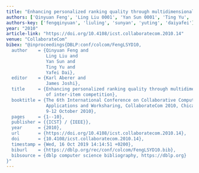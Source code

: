 ```yaml
---
title: "Enhancing personalized ranking quality through multidimensional modeling of inter-item competition"
authors: ['Qinyuan Feng', 'Ling Liu 0001', 'Yan Sun 0001', 'Ting Yu', 'Yafei Dai']
authors-key: ['fengqinyuan', 'liuling', 'sunyan', 'yuting', 'daiyafei']
year: "2010"
article-link: "https://doi.org/10.4108/icst.collaboratecom.2010.14"
venue: "CollaborateCom"
bibex: "@inproceedings{DBLP:conf/colcom/FengLSYD10,
  author    = {Qinyuan Feng and
               Ling Liu and
               Yan Sun and
               Ting Yu and
               Yafei Dai},
  editor    = {Karl Aberer and
               James Joshi},
  title     = {Enhancing personalized ranking quality through multidimensional modeling
               of inter-item competition},
  booktitle = {The 6th International Conference on Collaborative Computing: Networking,
               Applications and Worksharing, CollaborateCom 2010, Chicago, IL, USA,
               9-12 October 2010},
  pages     = {1--10},
  publisher = {{ICST} / {IEEE}},
  year      = {2010},
  url       = {https://doi.org/10.4108/icst.collaboratecom.2010.14},
  doi       = {10.4108/icst.collaboratecom.2010.14},
  timestamp = {Wed, 16 Oct 2019 14:14:51 +0200},
  biburl    = {https://dblp.org/rec/conf/colcom/FengLSYD10.bib},
  bibsource = {dblp computer science bibliography, https://dblp.org}
}"
---
```

